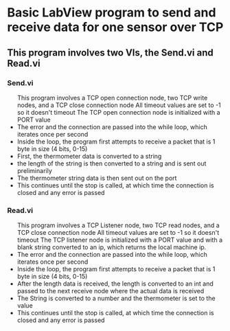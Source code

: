 <h1>Basic LabView program to send and receive data for one sensor over TCP</h1>

<h2>This program involves two VIs, the Send.vi and Read.vi</h2>
<h3>Send.vi</h3>
<ul>
    <l1>This program involves a TCP open connection node, two TCP write nodes, and a TCP close connection node</l1>
    <l1>All timeout values are set to -1 so it doesn't timeout</l1>
    <l1>The TCP open connection node is initialized with a PORT value</l1>
    <li>The error and the connection are passed into the while loop, which iterates once per second</li>
    <li> Inside the loop, the program first attempts to receive a packet that is 1 byte in size (4 bits, 0-15)</li>
    <li>First, the thermometer data is converted to a string</li>
    <li>the length of the string is then converted to a string and is sent out preliminarily</li>
    <li>The thermometer string data is then sent out on the port</li>
    <li>This continues until the stop is called, at which time the connection is closed and any error is passed</li>
</ul>

<h3>Read.vi</h3>
<ul>
    <l1>This program involves a TCP Listener node, two TCP read nodes, and a TCP close connection node</l1>
    <l1>All timeout values are set to -1 so it doesn't timeout</l1>
    <l1>The TCP listener node is initialized with a PORT value and with a blank string converted to an ip, which returns the local machine ip.</l1>
    <li>The error and the connection are passed into the while loop, which iterates once per second</li>
    <li> Inside the loop, the program first attempts to receive a packet that is 1 byte in size (4 bits, 0-15)</li>
    <li>After the length data is received, the length is converted to an int and passed to the next receive node where the actual data is received</li>
    <li>The String is converted to a number and the thermometer is set to the value</li>
    <li>This continues until the stop is called, at which time the connection is closed and any error is passed</li>
</ul>